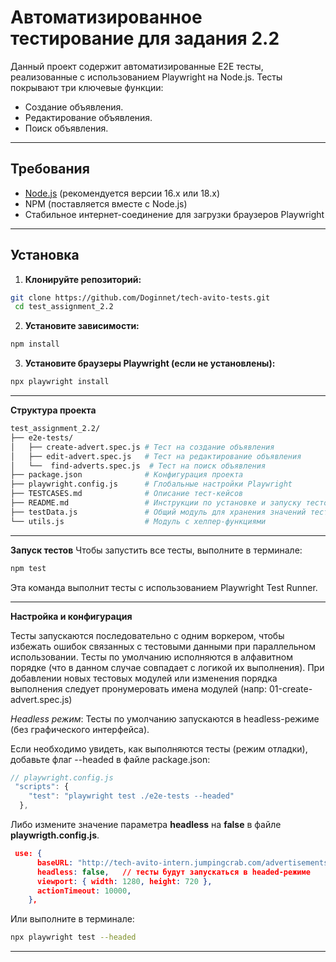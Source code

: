 # Автоматизированное тестирование для задания 2.2 

Данный проект содержит автоматизированные E2E тесты, реализованные с использованием Playwright на Node.js. Тесты покрывают три ключевые функции:
- Создание объявления.
- Редактирование объявления.
- Поиск объявления.

---

## Требования

- [Node.js](https://nodejs.org/) (рекомендуется версии 16.x или 18.x)
- NPM (поставляется вместе с Node.js)
- Стабильное интернет-соединение для загрузки браузеров Playwright

---

## Установка

1. **Клонируйте репозиторий:**

```bash 
git clone https://github.com/Doginnet/tech-avito-tests.git
 cd test_assignment_2.2
```

2. **Установите зависимости:**

```bash
npm install
```

3. **Установите браузеры Playwright (если не установлены):**

```bash
npx playwright install
```

---

**Структура проекта**

```bash
test_assignment_2.2/
├── e2e-tests/                
│   ├── create-advert.spec.js # Тест на создание объявления
│   ├── edit-advert.spec.js   # Тест на редактирование объявления
│   └──  find-adverts.spec.js  # Тест на поиск объявления
├── package.json              # Конфигурация проекта
├── playwright.config.js      # Глобальные настройки Playwright
├── TESTCASES.md              # Описание тест-кейсов
├── README.md                 # Инструкции по установке и запуску тестов
├── testData.js               # Общий модуль для хранения значений тестовых данных
└── utils.js                  # Модуль с хелпер-функциями
```

---

**Запуск тестов**
Чтобы запустить все тесты, выполните в терминале:

```bash
npm test
```
Эта команда выполнит тесты с использованием Playwright Test Runner.

---

**Настройка и конфигурация**

Тесты запускаются последовательно с одним воркером, чтобы избежать ошибок связанных с тестовыми данными при параллельном использовании. 
Тесты по умолчанию исполняются в алфавитном порядке (что в данном случае совпадает с логикой их выполнения).
При добавлении новых тестовых модулей или изменения порядка выполнения следует пронумеровать имена модулей (напр: 01-create-advert.spec.js)

*Headless режим*: Тесты по умолчанию запускаются в headless-режиме (без графического интерфейса).

Если необходимо увидеть, как выполняются тесты (режим отладки), добавьте флаг --headed в файле package.json:

```js
// playwright.config.js
 "scripts": {
    "test": "playwright test ./e2e-tests --headed"
  },
```

Либо измените значение параметра **headless** на **false** в файле **playwrigth.config.js**.

```json
 use: {
      baseURL: "http://tech-avito-intern.jumpingcrab.com/advertisements", 
      headless: false,   // тесты будут запускаться в headed-режиме
      viewport: { width: 1280, height: 720 },
      actionTimeout: 10000, 
    },
```

Или выполните в терминале:
```bash
npx playwright test --headed
```

---